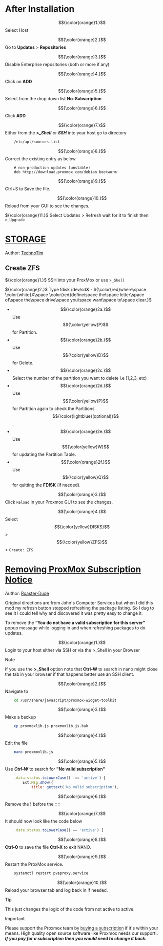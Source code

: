 # After Installation
$${\color{orange}1.}$$ Select Host

$${\color{orange}2.}$$ Go to **Updates** > **Repositories**

$${\color{orange}3.}$$ Disable Enterprise repositories (both or more if any)

$${\color{orange}4.}$$ Click on **ADD**

$${\color{orange}5.}$$ Select from the drop down list **No-Subscription**

$${\color{orange}6.}$$ Click **ADD**

$${\color{orange}7.}$$ Either from the ***>_Shell*** or ***SSH*** into your host go to directory 

```sh
	/etc/apt/sources.list
```

$${\color{orange}8.}$$ Correct the existing entry as below

```
	# non-production updates (unstable) 
	deb http://download.proxmox.com/debian bookworm 
```

$${\color{orange}9.}$$ Ctrl+S to Save the file.

$${\color{orange}10.}$$ Reload from your GUI to see the changes.

${\color{orange}11.}$ Select Updates > Refresh wait for it to finish then `>_Upgrade`


# [STORAGE](https://technotim.live/posts/first-11-things-proxmox/#storage)
Author: [TechnoTim](https://technotim.live/posts/first-11-things-proxmox/)

## Create ZFS

${\color{orange}1.}$ SSH into your ProxMox or use `>_Shell`

${\color{orange}2.}$ Type fdisk /dev/sd**X** - ${\color{red}where\space \color{white}X\space \color{red}define\space the\space letter\space of\space the\space drive\space you\space want\space to\space clear.}$
 - $${\color{orange}2a.}$$ Use $${\color{yellow}P}$$ for Partition.
 - $${\color{orange}2b.}$$ Use $${\color{yellow}D}$$ for Delete.
 - $${\color{orange}2c.}$$ Select the number of the partition you want to delete i.e (1,2,3, etc)
 - $${\color{orange}2d.}$$ Use $${\color{yellow}P}$$ for Partition again to check the Partitions $${\color{lightblue}(optional)}$$.
 - $${\color{orange}2e.}$$ Use $${\color{yellow}W}$$ for updating the Partition Table.
 - $${\color{orange}2f.}$$ Use $${\color{yellow}Q}$$ for quitting the **FDISK** (if needed).

$${\color{orange}3.}$$ Click `Reload` in your Proxmox GUI to see the changes.

$${\color{orange}4.}$$ Select $${\color{yellow}DISKS}$$ > $${\color{yellow}ZFS}$$ > `Create: ZFS`


# [Removing ProxMox Subscription Notice](https://www.reddit.com/r/Proxmox/comments/tgojp1/removing_proxmox_subscription_notice/)
Author: [Roaster-Dude](https://www.reddit.com/user/Roaster-Dude/)

Original directions are from John's Computer Services but when I did this mod my refresh button stopped refreshing the package listing.
So I dug to see it I could tell why and discovered it was pretty easy to change it.

To remove the **“You do not have a valid subscription for this server”** popup message while logging in and when refreshing packages to do updates.

$${\color{orange}1.}$$ Login to your host either via SSH or via the >_Shell in your Browser
> [!NOTE]
> If you use the **>_Shell** option note that **Ctrl-W** to search in nano might close the tab in your browser if that happens better use an SSH client.

$${\color{orange}2.}$$ Navigate to 

```sh
	cd /usr/share/javascript/proxmox-widget-toolkit
```

$${\color{orange}3.}$$ Make a backup 
```sh
	cp proxmoxlib.js proxmoxlib.js.bak
```

$${\color{orange}4.}$$ Edit the file 
```sh
	nano proxmoxlib.js
```

$${\color{orange}5.}$$ Use ***Ctrl-W*** to search for **"No valid subscription"**

```javascript
	.data.status.toLowerCase() !== 'active') {
		Ext.Msg.show({
			title: gettext('No valid subscription'),
```

$${\color{orange}6.}$$ Remove the **!** before the **==**

$${\color{orange}7.}$$ It should now look like the code below

```javascript
	.data.status.toLowerCase() == 'active') {
```

$${\color{orange}8.}$$ **Ctrl-O** to save the file **Ctrl-X** to exit NANO.

$${\color{orange}9.}$$ Restart the ProxMox service.

```sh
	systemctl restart pveproxy.service
```

$${\color{orange}10.}$$ Reload your browser tab and log back in if needed.

> [!TIP]
> This just changes the logic of the code from not active to active.

> [!IMPORTANT]
> Please support the Proxmox team by [buying a subscription](https://www.proxmox.com/en/proxmox-ve/pricing) if it's within your means. High quality open source software like Proxmox needs our support!. ***If you pay for a subscription then you would need to change it back.***